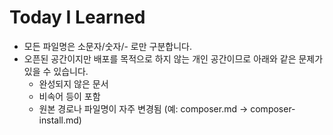 # Today I Learned

- 모든 파일명은 소문자/숫자/- 로만 구분합니다.
- 오픈된 공간이지만 배포를 목적으로 하지 않는 개인 공간이므로 아래와 같은 문제가 있을 수 있습니다.
  - 완성되지 않은 문서
  - 비속어 등이 포함
  - 원본 경로나 파일명이 자주 변경됨 (예: composer.md -> composer-install.md)



